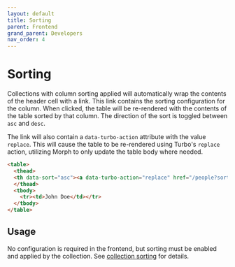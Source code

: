 ```yaml
---
layout: default
title: Sorting
parent: Frontend
grand_parent: Developers
nav_order: 4
---
```


# Sorting

Collections with column sorting applied will automatically wrap the contents of the header cell with a link.
This link contains the sorting configuration for the column. When clicked, the table will be re-rendered
with the contents of the table sorted by that column. The direction of the sort is toggled between `asc` and `desc`.

The link will also contain a `data-turbo-action` attribute with the value `replace`.
This will cause the table to be re-rendered using Turbo's `replace` action, utilizing Morph to only update the table 
body where needed.

```html
<table>
  <thead>
  <th data-sort="asc"><a data-turbo-action="replace" href="/people?sort=name+desc">Name</a></th>
  </thead>
  <tbody>
    <tr><td>John Doe</td></tr>
  </tbody>
</table>
```

## Usage

No configuration is required in the frontend, but sorting must be enabled and applied by the collection.
See [collection sorting](../collections/sorting) for details.
